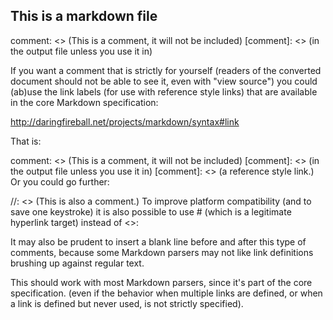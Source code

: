 ## This is a markdown file

comment: <> (This is a comment, it will not be included)
[comment]: <> (in  the output file unless you use it in)

If you want a comment that is strictly for yourself (readers of the converted document should not be able to see it, even with "view source") you could (ab)use the link labels (for use with reference style links) that are available in the core Markdown specification:

http://daringfireball.net/projects/markdown/syntax#link

That is:

comment: <> (This is a comment, it will not be included)
[comment]: <> (in  the output file unless you use it in)
[comment]: <> (a reference style link.)
Or you could go further:

//: <> (This is also a comment.)
To improve platform compatibility (and to save one keystroke) it is also possible to use # (which is a legitimate hyperlink target) instead of <>:

[//]: # (This may be the most platform independent comment)
It may also be prudent to insert a blank line before and after this type of comments, because some Markdown parsers may not like link definitions brushing up against regular text.

This should work with most Markdown parsers, since it's part of the core specification. (even if the behavior when multiple links are defined, or when a link is defined but never used, is not strictly specified).
